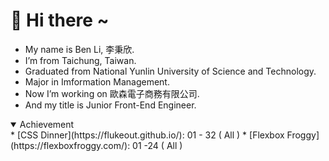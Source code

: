 # 👋 Hi there ~
- My name is Ben Li, 李秉欣.
- I’m from Taichung, Taiwan.
- Graduated from National Yunlin University of Science and Technology.
- Major in Imformation Management.
- Now I’m working on 歐森電子商務有限公司.
- And my title is Junior Front-End Engineer.

<details open>
<summary>Achievement</summary>
* [CSS Dinner](https://flukeout.github.io/): 01 - 32 ( All )
* [Flexbox Froggy](https://flexboxfroggy.com/): 01 -24 ( All )
</details>
<!--
**ben890524/ben890524** is a ✨ _special_ ✨ repository because its `README.md` (this file) appears on your GitHub profile.

Here are some ideas to get you started:

- 🔭 I’m currently working on ...
- 🌱 I’m currently learning ...
- 👯 I’m looking to collaborate on ...
- 🤔 I’m looking for help with ...
- 💬 Ask me about ...
- 📫 How to reach me: ...
- 😄 Pronouns: ...
- ⚡ Fun fact: ...
-->
